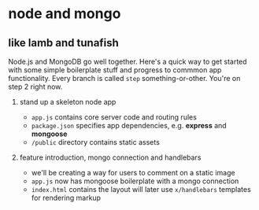 # node and mongo
## like lamb and tunafish
Node.js and MongoDB go well together. Here's a quick way to get started with some simple boilerplate stuff and progress to commmon app functionality. Every branch is called `step` something-or-other. You're on step 2 right now.

1. stand up a skeleton node app
	* `app.js` contains core server code and routing rules
	* `package.json` specifies app dependencies, e.g. **express** and **mongoose**
	* `/public` directory contains static assets

2. feature introduction, mongo connection and handlebars
	* we'll be creating a way for users to comment on a static image
	* `app.js` now has mongoose boilerplate with a mongo connection
	* `index.html` contains the layout will later use `x/handlebars` templates for rendering markup